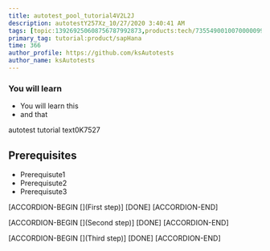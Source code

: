 ```yaml
---
title: autotest_pool_tutorial4V2L2J
description: autotestY257Xz_10/27/2020 3:40:41 AM
tags: [topic:139269250608756787992873,products:tech/73554900100700000996,tutorial:experience/advanced]
primary_tag: tutorial:product/sapHana
time: 366
author_profile: https://github.com/ksAutotests
author_name: ksAutotests
---
```

### You will learn
- You will learn this
- and that

autotest tutorial text0K7527

## Prerequisites
- Prerequisute1
- Prerequisute2
- Prerequisute3

[ACCORDION-BEGIN [](First step)]
[DONE]
[ACCORDION-END]

[ACCORDION-BEGIN [](Second step)]
[DONE]
[ACCORDION-END]

[ACCORDION-BEGIN [](Third step)]
[DONE]
[ACCORDION-END]


